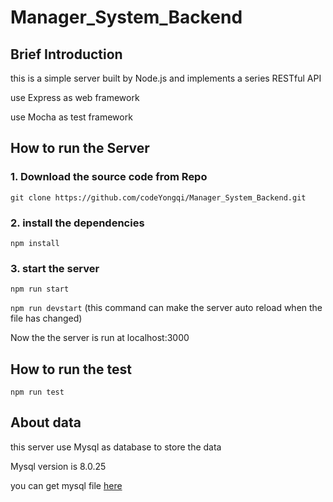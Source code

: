 # Manager_System_Backend
## Brief Introduction

  this is a simple server built by Node.js and implements a series RESTful API 

  use Express as web framework
  
  use Mocha as test framework
  
## How to run the Server

### 1. Download the source code from Repo

`git clone https://github.com/codeYongqi/Manager_System_Backend.git`

### 2. install the dependencies

`npm install`

### 3. start the server

`npm run start`

`npm run devstart` (this command can make the server auto reload when the file has changed)

Now the the server is run at localhost:3000

## How to run the test

`npm run test`

## About data

this server use Mysql as database to store the data

Mysql version is 8.0.25

you can get mysql file [here](https://github.com/codeYongqi/Manager_System_Backend/tree/master/sql)
